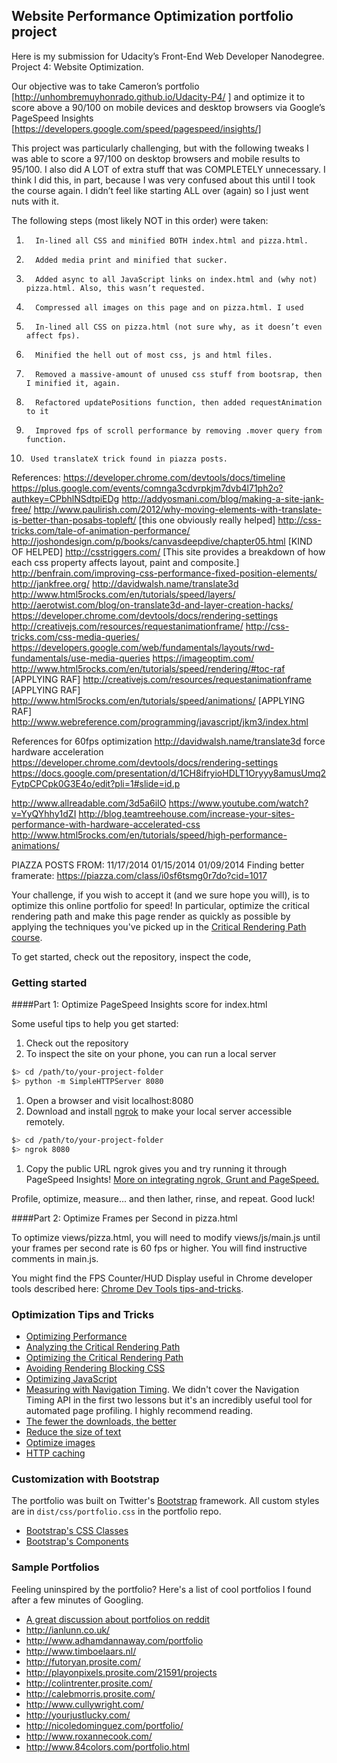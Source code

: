 ## Website Performance Optimization portfolio project

Here is my submission for Udacity’s Front-End Web Developer Nanodegree. Project 4: Website Optimization.
 
Our objective was to take Cameron’s portfolio [http://unhombremuyhonrado.github.io/Udacity-P4/ ] and optimize it to score above a 90/100 on mobile devices and desktop browsers via Google’s PageSpeed Insights [https://developers.google.com/speed/pagespeed/insights/]
 
This project was particularly challenging, but with the following tweaks I was able to  score a 97/100 on desktop browsers and mobile results to 95/100. I also did A LOT of extra stuff that was COMPLETELY unnecessary. I think I did this, in part, because I was very confused about this until I took the course again. I didn’t feel like starting ALL over (again) so I just went nuts with it.
 
The following steps (most likely NOT in this order) were taken:
1.       In-lined all CSS and minified BOTH index.html and pizza.html.
2.       Added media print and minified that sucker.
3.       Added async to all JavaScript links on index.html and (why not) pizza.html. Also, this wasn’t requested.
4.       Compressed all images on this page and on pizza.html. I used
5.       In-lined all CSS on pizza.html (not sure why, as it doesn’t even affect fps).
6.       Minified the hell out of most css, js and html files.
7.       Removed a massive-amount of unused css stuff from bootsrap, then I minified it, again.
8.       Refactored updatePositions function, then added requestAnimation to it
9.       Improved fps of scroll performance by removing .mover query from function.
10.      Used translateX trick found in piazza posts.

References: 
https://developer.chrome.com/devtools/docs/timeline
https://plus.google.com/events/comnga3cdvrpkjm7dvb4l71ph2o?authkey=CPbhlNSdtpiEDg
http://addyosmani.com/blog/making-a-site-jank-free/
http://www.paulirish.com/2012/why-moving-elements-with-translate-is-better-than-posabs-topleft/ [this one obviously really helped]
http://css-tricks.com/tale-of-animation-performance/
http://joshondesign.com/p/books/canvasdeepdive/chapter05.html [KIND OF HELPED]
http://csstriggers.com/ [This site provides a breakdown of how each css property affects layout, paint and composite.]
http://benfrain.com/improving-css-performance-fixed-position-elements/
http://jankfree.org/
http://davidwalsh.name/translate3d
http://www.html5rocks.com/en/tutorials/speed/layers/
http://aerotwist.com/blog/on-translate3d-and-layer-creation-hacks/
https://developer.chrome.com/devtools/docs/rendering-settings
http://creativejs.com/resources/requestanimationframe/
http://css-tricks.com/css-media-queries/
https://developers.google.com/web/fundamentals/layouts/rwd-fundamentals/use-media-queries
https://imageoptim.com/
http://www.html5rocks.com/en/tutorials/speed/rendering/#toc-raf [APPLYING RAF]
http://creativejs.com/resources/requestanimationframe [APPLYING RAF]
http://www.html5rocks.com/en/tutorials/speed/animations/ [APPLYING RAF]
http://www.webreference.com/programming/javascript/jkm3/index.html

References for 60fps optimization
http://davidwalsh.name/translate3d  force hardware acceleration
https://developer.chrome.com/devtools/docs/rendering-settings
https://docs.google.com/presentation/d/1CH8ifryioHDLT1Oryyy8amusUmq2FytpCPCpk0G3E4o/edit?pli=1#slide=id.p

http://www.allreadable.com/3d5a6iIO 
https://www.youtube.com/watch?v=YyQYhhy1dZI
http://blog.teamtreehouse.com/increase-your-sites-performance-with-hardware-accelerated-css
http://www.html5rocks.com/en/tutorials/speed/high-performance-animations/

PIAZZA POSTS FROM:
11/17/2014
01/15/2014
01/09/2014
Finding better framerate: https://piazza.com/class/i0sf6tsmg0r7do?cid=1017



Your challenge, if you wish to accept it (and we sure hope you will), is to optimize this online portfolio for speed! In particular, optimize the critical rendering path and make this page render as quickly as possible by applying the techniques you've picked up in the [Critical Rendering Path course](https://www.udacity.com/course/ud884).

To get started, check out the repository, inspect the code,

### Getting started

####Part 1: Optimize PageSpeed Insights score for index.html

Some useful tips to help you get started:

1. Check out the repository
1. To inspect the site on your phone, you can run a local server

  ```bash
  $> cd /path/to/your-project-folder
  $> python -m SimpleHTTPServer 8080
  ```

1. Open a browser and visit localhost:8080
1. Download and install [ngrok](https://ngrok.com/) to make your local server accessible remotely.

  ``` bash
  $> cd /path/to/your-project-folder
  $> ngrok 8080
  ```

1. Copy the public URL ngrok gives you and try running it through PageSpeed Insights! [More on integrating ngrok, Grunt and PageSpeed.](http://www.jamescryer.com/2014/06/12/grunt-pagespeed-and-ngrok-locally-testing/)

Profile, optimize, measure... and then lather, rinse, and repeat. Good luck!

####Part 2: Optimize Frames per Second in pizza.html

To optimize views/pizza.html, you will need to modify views/js/main.js until your frames per second rate is 60 fps or higher. You will find instructive comments in main.js. 

You might find the FPS Counter/HUD Display useful in Chrome developer tools described here: [Chrome Dev Tools tips-and-tricks](https://developer.chrome.com/devtools/docs/tips-and-tricks).

### Optimization Tips and Tricks
* [Optimizing Performance](https://developers.google.com/web/fundamentals/performance/ "web performance")
* [Analyzing the Critical Rendering Path](https://developers.google.com/web/fundamentals/performance/critical-rendering-path/analyzing-crp.html "analyzing crp")
* [Optimizing the Critical Rendering Path](https://developers.google.com/web/fundamentals/performance/critical-rendering-path/optimizing-critical-rendering-path.html "optimize the crp!")
* [Avoiding Rendering Blocking CSS](https://developers.google.com/web/fundamentals/performance/critical-rendering-path/render-blocking-css.html "render blocking css")
* [Optimizing JavaScript](https://developers.google.com/web/fundamentals/performance/critical-rendering-path/adding-interactivity-with-javascript.html "javascript")
* [Measuring with Navigation Timing](https://developers.google.com/web/fundamentals/performance/critical-rendering-path/measure-crp.html "nav timing api"). We didn't cover the Navigation Timing API in the first two lessons but it's an incredibly useful tool for automated page profiling. I highly recommend reading.
* <a href="https://developers.google.com/web/fundamentals/performance/optimizing-content-efficiency/eliminate-downloads.html">The fewer the downloads, the better</a>
* <a href="https://developers.google.com/web/fundamentals/performance/optimizing-content-efficiency/optimize-encoding-and-transfer.html">Reduce the size of text</a>
* <a href="https://developers.google.com/web/fundamentals/performance/optimizing-content-efficiency/image-optimization.html">Optimize images</a>
* <a href="https://developers.google.com/web/fundamentals/performance/optimizing-content-efficiency/http-caching.html">HTTP caching</a>

### Customization with Bootstrap
The portfolio was built on Twitter's <a href="http://getbootstrap.com/">Bootstrap</a> framework. All custom styles are in `dist/css/portfolio.css` in the portfolio repo.

* <a href="http://getbootstrap.com/css/">Bootstrap's CSS Classes</a>
* <a href="http://getbootstrap.com/components/">Bootstrap's Components</a>

### Sample Portfolios

Feeling uninspired by the portfolio? Here's a list of cool portfolios I found after a few minutes of Googling.

* <a href="http://www.reddit.com/r/webdev/comments/280qkr/would_anybody_like_to_post_their_portfolio_site/">A great discussion about portfolios on reddit</a>
* <a href="http://ianlunn.co.uk/">http://ianlunn.co.uk/</a>
* <a href="http://www.adhamdannaway.com/portfolio">http://www.adhamdannaway.com/portfolio</a>
* <a href="http://www.timboelaars.nl/">http://www.timboelaars.nl/</a>
* <a href="http://futoryan.prosite.com/">http://futoryan.prosite.com/</a>
* <a href="http://playonpixels.prosite.com/21591/projects">http://playonpixels.prosite.com/21591/projects</a>
* <a href="http://colintrenter.prosite.com/">http://colintrenter.prosite.com/</a>
* <a href="http://calebmorris.prosite.com/">http://calebmorris.prosite.com/</a>
* <a href="http://www.cullywright.com/">http://www.cullywright.com/</a>
* <a href="http://yourjustlucky.com/">http://yourjustlucky.com/</a>
* <a href="http://nicoledominguez.com/portfolio/">http://nicoledominguez.com/portfolio/</a>
* <a href="http://www.roxannecook.com/">http://www.roxannecook.com/</a>
* <a href="http://www.84colors.com/portfolio.html">http://www.84colors.com/portfolio.html</a>
